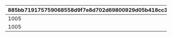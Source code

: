 |885bb719175759068558d9f7e8d702d69800929d05b418cc3799362c2f039899|42133b85654c7f0ab4217360dbef37d97ecff083e33c7ba1d696e877f23d96c4|fb05d0a494f5a290674cc724f8b27bbdec3aa600e59b985f4a5cc58bd9e2c50c|c7d3e884e39ea9c8b0dc2821c7ef62659e4f086d47d3ee3bf03e7fa87637b827|99c01de0aa381a149145fb33b252af9513bfbf42f77bbef15050d955525fc6f5|d17d1e1f13deffe03aadd76d8e40ed41ca152adcb4d0348c60d5dfbb99c2818b|
| --- | --- | --- | --- | --- | --- |
|1005|5|1|bgm_MC181B|804100501|0|
|1005|5|2|bgm_MC182|804100502|804100601|